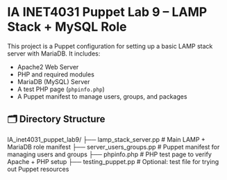 # IA INET4031 Puppet Lab 9 – LAMP Stack + MySQL Role

This project is a Puppet configuration for setting up a basic LAMP stack server with MariaDB. It includes:

- Apache2 Web Server
- PHP and required modules
- MariaDB (MySQL) Server
- A test PHP page (`phpinfo.php`)
- A Puppet manifest to manage users, groups, and packages

## 🗂 Directory Structure

IA_inet4031_puppet_lab9/
├── lamp_stack_server.pp # Main LAMP + MariaDB role manifest
├── server_users_groups.pp # Puppet manifest for managing users and groups
├── phpinfo.php # PHP test page to verify Apache + PHP setup
├── testing_puppet.pp # Optional: test file for trying out Puppet resources
